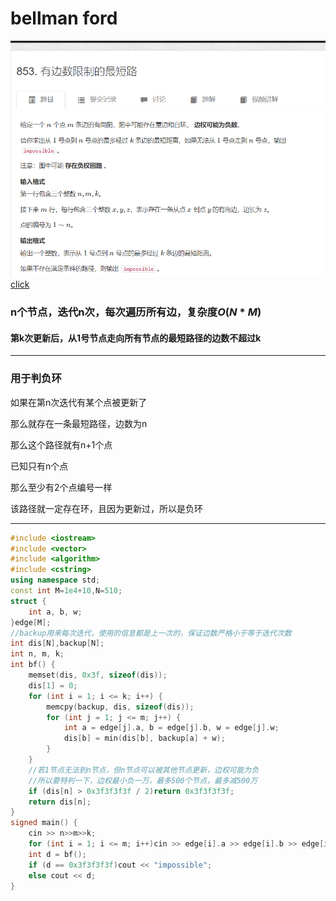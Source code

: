 # bellman ford
![图 1](/images/e1283d5c7d87e65d651ac2cdb0b64a65379021bbb45a67e038be08721276857b.png)  
[click](https://www.acwing.com/problem/content/855/)

### n个节点，迭代n次，每次遍历所有边，复杂度$O(N*M)$

#### 第k次更新后，从1号节点走向所有节点的最短路径的边数不超过k
---

### 用于判负环

如果在第n次迭代有某个点被更新了

那么就存在一条最短路径，边数为n

那么这个路径就有n+1个点

已知只有n个点

那么至少有2个点编号一样

该路径就一定存在环，且因为更新过，所以是负环


---

```cpp
#include <iostream>
#include <vector>
#include <algorithm>
#include <cstring>
using namespace std;
const int M=1e4+10,N=510;
struct {
	int a, b, w;
}edge[M];
//backup用来每次迭代，使用的信息都是上一次的，保证边数严格小于等于迭代次数
int dis[N],backup[N];
int n, m, k;
int bf() {
	memset(dis, 0x3f, sizeof(dis));
	dis[1] = 0;
	for (int i = 1; i <= k; i++) {
		memcpy(backup, dis, sizeof(dis));
		for (int j = 1; j <= m; j++) {
			int a = edge[j].a, b = edge[j].b, w = edge[j].w;
			dis[b] = min(dis[b], backup[a] + w);
		}
	}
    //若1节点无法到n节点，但n节点可以被其他节点更新，边权可能为负
    //所以要特判一下，边权最小负一万，最多500个节点，最多减500万
	if (dis[n] > 0x3f3f3f3f / 2)return 0x3f3f3f3f;
	return dis[n];
}
signed main() {
	cin >> n>>m>>k;
	for (int i = 1; i <= m; i++)cin >> edge[i].a >> edge[i].b >> edge[i].w;
	int d = bf();
	if (d == 0x3f3f3f3f)cout << "impossible";
	else cout << d;
}
```




